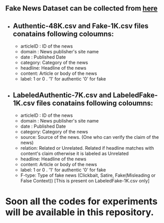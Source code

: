 ## Fake News Dataset can be collected from [here](https://drive.google.com/uc?export=download&id=1DTozpGosyTo6ZIguaqgrI9BlVdyUAiZI)

- ## Authentic-48K.csv and Fake-1K.csv files conatains following coloumns:

   - articleID : ID of the news
   - domain : News publisher's site name
   - date : Published Date
   - category: Category of the news
   - headline: Headline of the news
   - content: Article or body of the news
   - label: 1 or 0 . '1' for authentic '0' for fake

- ## LabeledAuthentic-7K.csv and LabeledFake-1K.csv files conatains following coloumns:

   - articleID : ID of the news
   - domain : News publisher's site name
   - date : Published Date
   - category: Category of the news
   - source: Source of the news. (One who can verify the claim of the news)
   - relation: Related or Unrelated. Related if headline matches with content's claim otherwise it is labeled as Unrelated
   - headline: Headline of the news
   - content: Article or body of the news
   - label: 1 or 0 . '1' for authentic '0' for fake
   - F-type: Type of fake news (Clickbait, Satire, Fake(Misleading or False Context)) [This is present on LabeledFake-1K.csv only]



# Soon all the codes for experiments will be available in this repository. 
